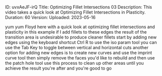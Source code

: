 ID: uvxAeJF-irQ
Title: Optimizing Fillet Intersections 03
Description: This video takes a quick look at Optimizing Fillet Intersections in Plasticity.
Duration: 60
Version: 
Uploaded: 2023-05-16

yum yum Floyd here with a quick look at
optimizing fillet intersections and
plasticity in this example if I add
fillets to these edges
the result of the transition area is
undesirable
to produce cleaner fillets
start by adding new edges using the
keyboard shortcut Ctrl R to use the iso
param tool you can use the Tab Key to
toggle between vertical and horizontal
cuts
another option for adding new edges is
to create new curves and use the imprint
curve tool
then simply remove the faces you'd like
to rebuild and then use the patch hole
tool
use this process to clean up other areas
until you achieve the result you're
after
and you're good to go

